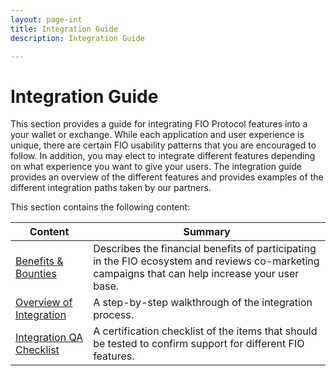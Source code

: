 ```yaml
---
layout: page-int
title: Integration Guide
description: Integration Guide

---
```


# Integration Guide

This section provides a guide for integrating FIO Protocol features into a your wallet or exchange. While each application and user experience is unique, there are certain FIO usability patterns that you are encouraged to follow. In addition, you may elect to integrate different features depending on what experience you want to give your users. The integration guide provides an overview of the different features and provides examples of the different integration paths taken by our partners.

This section contains the following content:

|Content  |Summary |
|---|---|
| [Benefits & Bounties]({{site.baseurl}}/docs/integration-guide/integrator-benefits) | Describes the financial benefits of participating in the FIO ecosystem and reviews co-marketing campaigns that can help increase your user base. |
| [Overview of Integration]({{site.baseurl}}/docs/integration-guide/integrator-overview) | A step-by-step walkthrough of the integration process. |
| [Integration QA Checklist]({{site.baseurl}}/docs/integration-guide/integrator-checklist) |A certification checklist of the items that should be tested to confirm support for different FIO features. |